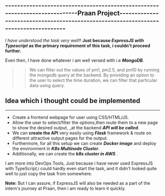 ## **---------------------------------------------------------------------------Praan Project------------------------------------------------------------------------------------**

*I have understood the task very well!!*
**Just because _ExpressJS with Typescript_ as the primary requirement of this task, i couldn't proceed further.**

Even then, I have done whatever i am well versed with i.e **_MongoDB_**.
>> We can filter out the values of pm1, pm2.5, and pm10 by running the mongodb query at the backend.
>> By providing an option to the user to select the time duration, we can filter that particular data using query.

## **Idea which i thought could be implemented**
-----------------------------------------------------------------------------------------------------------------------------------------------------------------------------------
- Create a frontend webpage for user using CSS/HTML/JS.
- Allow the user to select/filter the options,then route them to a new page to show the desired output, _at the backend **_API will be called_**. 
- We can **create the API** very easily using **_Flask_** framework & route on different attractive output pages for the output.
- Furthermore, for all this setup we can create **_Docker image_** and deploy the environment in **_K8s Multinode Cluster_**. 
- Additionally, we can create the **_k8s cluster in AWS_** .

I am more into DevOps Tools, Just because i have never used ExpressJS with TypeScript,i could hardly even start the task, and it didn't looked quite well to just copy the task from somewhere. 

**Note:** But I can assure, if ExpressJS will also be needed as a part of the intern's journey at Praan, then i am ready to learn it quickly.


 
